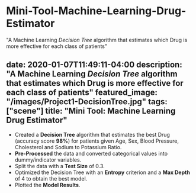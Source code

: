 # Mini-Tool-Machine-Learning-Drug-Estimator
"A Machine Learning _Decision Tree_ algorithm that estimates which Drug is more effective for each class of patients"

date: 2020-01-07T11:49:11-04:00
description: "A Machine Learning _Decision Tree_ algorithm that estimates which Drug is more effective for each class of patients"
featured_image: "/images/Project1-DecisionTree.jpg"
tags: ["scene"]
title: "Mini Tool: Machine Learning Drug Estimator"
---

* Created a **Decision Tree** algorithm that estimates the best Drug (accuracy score **98%**) for patients given Age, Sex, Blood Pressure, Cholesterol and Sodium to Potassium Ratio.
* **Pre-Processed** the data and converted categorical values into dummy/indicator variables.
* Split the data with a **Test Size** of 0.3.
* Optimized the Decision Tree with an **Entropy** criterion and a **Max Depth** of 4 to obtain the best model.
* Plotted the **Model Results**.
